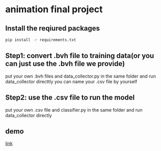 # animation final project

## Install the reqiured packages
```bash
pip install -r requirements.txt
```
## Step1: convert .bvh file to training data(or you can just use the .bvh file we provide)
put your own .bvh files and data_collector.py in the same folder and run data_collector directtly
you can name your .csv file by yourself

## Step2: use the .csv file to run the model
put your own .csv file and classifier.py in the same folder and run data_collector directly

## demo
[link]([https://www.runoob.com](https://drive.google.com/drive/folders/1cHTcTCOzebuCAUl7yXi-dNYwII1cskv3?usp=sharing))
